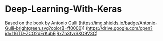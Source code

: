 # Deep-Learning-With-Keras
Based on the book by Antonio Gulli
(https://img.shields.io/badge/Antonio-Gulli-brightgreen.svg?colorB=ff0000)] (https://drive.google.com/open?id=116TD-ZCO2dErKubEjRxZh3fvrSXO9V3C)
